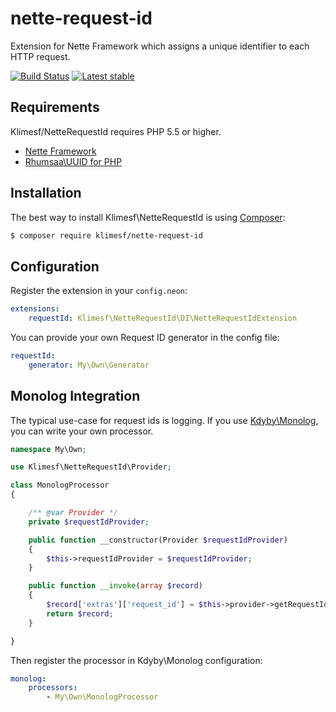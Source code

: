 # nette-request-id
Extension for Nette Framework which assigns a unique identifier to each HTTP request.

[![Build Status](https://travis-ci.org/klimesf/nette-request-id.svg)](https://travis-ci.org/klimesf/nette-request-id)
[![Latest stable](https://img.shields.io/packagist/v/klimesf/nette-request-id.svg)](https://packagist.org/packages/klimesf/nette-request-id)

Requirements
------------

Klimesf/NetteRequestId requires PHP 5.5 or higher.

- [Nette Framework](https://github.com/nette/nette)
- [Rhumsaa\UUID for PHP](https://github.com/ramsey/uuid)


Installation
------------

The best way to install Klimesf\NetteRequestId is using  [Composer](http://getcomposer.org/):

```sh
$ composer require klimesf/nette-request-id
```


Configuration
-------------

Register the extension in your `config.neon`:

```yml
extensions:
	requestId: Klimesf\NetteRequestId\DI\NetteRequestIdExtension
```

You can provide your own Request ID generator in the config file:

```yml
requestId:
	generator: My\Own\Generator
```


Monolog Integration
-------------------

The typical use-case for request ids is logging. If you use [Kdyby\Monolog](https://github.com/kdyby/monolog), you
can write your own processor.

```php
namespace My\Own;

use Klimesf\NetteRequestId\Provider;

class MonologProcessor
{

	/** @var Provider */
	private $requestIdProvider;

	public function __constructor(Provider $requestIdProvider)
	{
		$this->requestIdProvider = $requestIdProvider;
	}

	public function __invoke(array $record)
	{
		$record['extras']['request_id'] = $this->provider->getRequestId();
		return $record;
	}

}
```

Then register the processor in Kdyby\Monolog configuration:

```yml
monolog:
	processors:
		- My\Own\MonologProcessor
```
